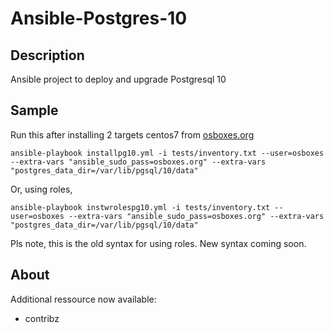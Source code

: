 # Ansible-Postgres-10
## Description
Ansible project to deploy and upgrade Postgresql 10

## Sample
Run this after installing 2 targets centos7 from [osboxes.org](https://www.osboxes.org)

```
ansible-playbook installpg10.yml -i tests/inventory.txt --user=osboxes --extra-vars "ansible_sudo_pass=osboxes.org" --extra-vars "postgres_data_dir=/var/lib/pgsql/10/data"
```

Or, using roles,

```
ansible-playbook instwrolespg10.yml -i tests/inventory.txt --user=osboxes --extra-vars "ansible_sudo_pass=osboxes.org" --extra-vars "postgres_data_dir=/var/lib/pgsql/10/data"
```

Pls note, this is the old syntax for using roles. New syntax coming soon.

## About
Additional ressource now available:

 - contribz

